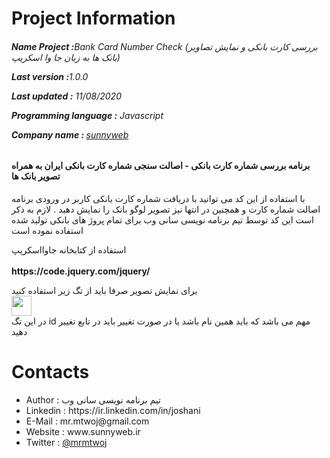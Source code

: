 # Project Information
<p><b><h6>Name Project :</b>Bank Card Number Check (بررسی کارت بانکی و نمایش تصاویر بانک ها به زبان جا وا اسکریپ)</p>
<p><b>Last version  :</b>1.0.0</p>
<p><b>Last updated :</b> 11/08/2020</p>
<p><b>Programming language :</b> Javascript</p>
<p><b>Company name : </b><a target="_black" href="https://sunnyweb.ir">sunnyweb</a></p></h6>
<h4>برنامه بررسی شماره کارت بانکی - اصالت سنجی شماره کارت بانکی ایران به همراه تصویر بانک ها</h4>
<p>
با استفاده از این کد می توانید با دریافت شماره کارت بانکی کاربر در ورودی برنامه اصالت شماره کارت و همچنین در انتها نیز تصویر لوگو بانک را نمایش دهید . لازم به ذکر است این کد توسط تیم برنامه نویسی سانی وب برای تمام پروژ های بانکی تولید شده استفاده نموده است 
</p>
<p>
  استفاده از کتابخانه جاوااسکریپ
  <br>
  <code><script src="./jquery-3.2.1.min.js" type="text/javascript"></script></code>
  <br>
  <b>https://code.jquery.com/jquery/</b>
</p>
<p>
  برای نمایش تصویر صرفا باید از تگ زیر استفاده کنید 
 <br>
  <kdb><img  width="32px" id="img0" src=""></kdb>
  <br>
  در این تگ id مهم می باشد که باید همین نام باشد یا در صورت تغییر باید در تابع تغییر دهید
</p>

# Contacts
<ul>
<li>   Author      :   تیم برنامه نویسی سانی وب
<li>   Linkedin    :   https://ir.linkedin.com/in/joshani
<li>   E-Mail      :   mr.mtwoj@gmail.com
<li>   Website     :   www.sunnyweb.ir
<li>   Twitter     :   <a href="https://twitter.com/MrMtwoj">@mrmtwoj</a>
</ul>

